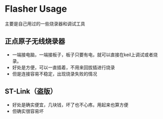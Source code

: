 # Flasher Usage

主要是自己用过的一些烧录器和调试工具



## 正点原子无线烧录器

- 一端接电脑，一端接板子，板子只要有电，就可以直接在keil上调试或者烧录。
- 好处是方便，可以一直插着，不用来回拔插进行烧录
- 但是连接容易不稳定，出现烧录失败的情况


## ST-Link（盗版）

- 好处是确实便宜，几块钱，坏了也不心疼。用起来也算方便
- 但确实很容易坏


